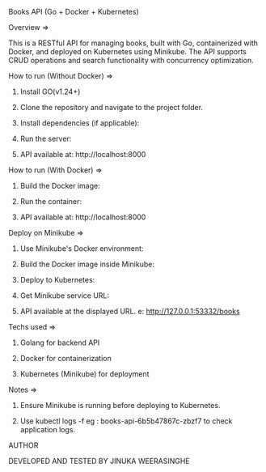 Books API (Go + Docker + Kubernetes)

Overview =>

This is a RESTful API for managing books, built with Go, containerized with Docker, and deployed on Kubernetes using Minikube. The API supports CRUD operations and search functionality with concurrency optimization.

How to run (Without Docker) =>

1. Install GO(v1.24+)

2. Clone the repository and navigate to the project folder.

3. Install dependencies (if applicable):

4. Run the server:

5. API available at: http://localhost:8000

How to run (With Docker) => 

1. Build the Docker image:

2. Run the container:

3. API available at: http://localhost:8000

Deploy on Minikube =>

1. Use Minikube's Docker environment:

2. Build the Docker image inside Minikube:

3. Deploy to Kubernetes:

4. Get Minikube service URL:

4. API available at the displayed URL. e: http://127.0.0.1:53332/books

Techs used => 

1. Golang for backend API

2. Docker for containerization

3. Kubernetes (Minikube) for deployment

Notes =>

1. Ensure Minikube is running before deploying to Kubernetes.

2. Use kubectl logs -f <podsName> eg : books-api-6b5b47867c-zbzf7 to check application logs.

AUTHOR 

DEVELOPED AND TESTED BY JINUKA WEERASINGHE